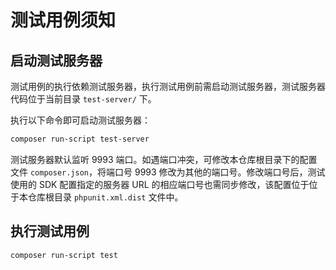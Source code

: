 # 测试用例须知

## 启动测试服务器

测试用例的执行依赖测试服务器，执行测试用例前需启动测试服务器，测试服务器代码位于当前目录 `test-server/` 下。

执行以下命令即可启动测试服务器：

```sh
composer run-script test-server
```

测试服务器默认监听 9993 端口。如遇端口冲突，可修改本仓库根目录下的配置文件 `composer.json`，将端口号 9993 修改为其他的端口号。修改端口号后，测试使用的 SDK 配置指定的服务器 URL 的相应端口号也需同步修改，该配置位于位于本仓库根目录 `phpunit.xml.dist` 文件中。

## 执行测试用例

```sh
composer run-script test
```